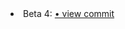 <li> Beta 4: <a href="http://github.com/4nto/bba/commit/fd6176889a854c3bbc3286eea52eeb7f0dac8e14">&bull; view commit</a></li> 